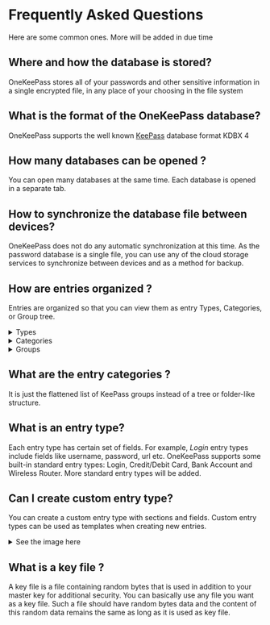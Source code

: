 # Frequently Asked Questions

Here are some common ones. More will be added in due time

## Where and how the database is stored?
OneKeePass stores all of your passwords and other sensitive information in a single encrypted file, in any place of your choosing in the file system 

## What is the format of the OneKeePass database?
OneKeePass supports the well known [KeePass](https://keepass.info/help/kb/kdbx_4.1.html) database format KDBX 4

## How many databases can be opened ?
You can open many databases at the same time. Each database is opened in a separate tab.

## How to synchronize the database file between devices?
OneKeePass does not do any automatic synchronization at this time. As the password database is a single file, you can 
use any of the cloud storage services to synchronize between devices and as a method for backup.


## How are entries organized ?
Entries are organized so that you can view them as entry Types, Categories, or Group tree. 

<details>
<summary>Types</summary>
<h1 align="center">
  <img src="../screenshots/Entry-Cat-Types.jpg" alt=""  />
  <br>
</h1>
</details>

<details>
<summary>Categories</summary>
<h1 align="center">
  <img src="../screenshots/Entry-Cat-Categories.jpg" alt=""  />
  <br>
</h1>
</details>

<details>
<summary>Groups</summary>
<h1 align="center">
  <img src="../screenshots/Entry-Cat-Groups.jpg" alt=""  />
  <br>
</h1>
</details>


## What are the entry categories ?
It is just the flattened list of KeePass groups instead of a tree or folder-like structure.


## What is an entry type?
Each entry type has certain set of fields. For example, *Login* entry types include fields like username, password, url etc.
OneKeePass supports some built-in standard entry types: Login, Credit/Debit Card, Bank Account and Wireless Router.
More standard entry types will be added. 


## Can I create custom entry type?
You can create a custom entry type with sections and fields. Custom entry types can be used as templates when creating new entries.

<details>
<summary>See the image here</summary>
<h1 align="center">
  <img src="../screenshots/New-Custom-Entry-Type.jpg" alt=""  />
  <br>
</h1>

</details>

## What is a key file ?
A key file is a file containing random bytes that is used in addition to your master key for additional security. You can basically use any file you want as a key file. Such a file should have random bytes data and the content of this random data remains the same as long as it is used as key file.







